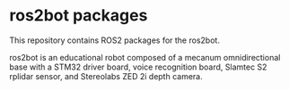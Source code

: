 # ros2bot packages

This repository contains ROS2 packages for the ros2bot.

ros2bot is an educational robot composed of a mecanum omnidirectional base with 
a STM32 driver board, voice recognition board, Slamtec S2 rplidar sensor, and
Stereolabs ZED 2i depth camera.